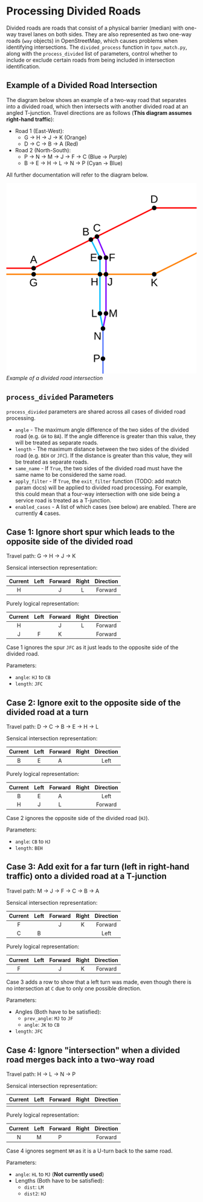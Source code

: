 # Processing Divided Roads

Divided roads are roads that consist of a physical barrier (median) with one-way travel lanes on both sides. They are also represented as two one-way roads (`way` objects) in OpenStreetMap, which causes problems when identifying intersections. The `divided_process` function in `tpov_match.py`, along with the `process_divided` list of parameters, control whether to include or exclude certain roads from being included in intersection identification.

## Example of a Divided Road Intersection

The diagram below shows an example of a two-way road that separates into a divided road, which then intersects with another divided road at an angled T-junction. Travel directions are as follows (**This diagram assumes right-hand traffic**):

- Road 1 (East-West):
    - G -> H -> J -> K (Orange)
    - D -> C -> B -> A (Red)
- Road 2 (North-South):
    - P -> N -> M -> J -> F -> C (Blue -> Purple)
    - B -> E -> H -> L -> N -> P (Cyan -> Blue)

All further documentation will refer to the diagram below.

![Example of a divided road intersection](../../media/divided_diagram.png)
*Example of a divided road intersection*

## `process_divided` Parameters

`process_divided` parameters are shared across all cases of divided road processing.

- `angle` - The maximum angle difference of the two sides of the divided road (e.g. `GH` to `BA`). If the angle difference is greater than this value, they will be treated as separate roads.
- `length` - The maximum distance between the two sides of the divided road (e.g. `BEH` or `JFC`). If the distance is greater than this value, they will be treated as separate roads.
- `same_name` - If `True`, the two sides of the divided road must have the same name to be considered the same road.
- `apply_filter` - If `True`, the `exit_filter` function (TODO: add match param docs) will be applied to divided road processing. For example, this could mean that a four-way intersection with one side being a service road is treated as a T-junction.
- `enabled_cases` - A list of which cases (see below) are enabled. There are currently **4** cases.

## Case 1: Ignore short spur which leads to the opposite side of the divided road

Travel path: G -> H -> J -> K

Sensical intersection representation:

| Current | Left | Forward | Right | Direction |
| :-: | :-: | :-: | :-: | :-: |
| H |   | J | L | Forward |

Purely logical representation:

| Current | Left | Forward | Right | Direction |
| :-: | :-: | :-: | :-: | :-: |
| H |   | J | L | Forward |
| J | F | K |   | Forward |

Case 1 ignores the spur `JFC` as it just leads to the opposite side of the divided road.

Parameters:
- `angle`: `HJ` to `CB`
- `length`: `JFC`

## Case 2: Ignore exit to the opposite side of the divided road at a turn

Travel path: D -> C -> B -> E -> H -> L

Sensical intersection representation:

| Current | Left | Forward | Right | Direction |
| :-: | :-: | :-: | :-: | :-: |
| B | E | A |   | Left |

Purely logical representation:

| Current | Left | Forward | Right | Direction |
| :-: | :-: | :-: | :-: | :-: |
| B | E | A |   | Left |
| H | J | L |   | Forward |

Case 2 ignores the opposite side of the divided road (`HJ`).

Parameters:
- `angle`: `CB` to `HJ`
- `length`: `BEH`

## Case 3: Add exit for a far turn (left in right-hand traffic) onto a divided road at a T-junction

Travel path: M -> J -> F -> C -> B -> A

Sensical intersection representation:

| Current | Left | Forward | Right | Direction |
| :-: | :-: | :-: | :-: | :-: |
| F |   | J | K | Forward |
| C | B |   |   | Left |

Purely logical representation:

| Current | Left | Forward | Right | Direction |
| :-: | :-: | :-: | :-: | :-: |
| F |   | J | K | Forward |

Case 3 adds a row to show that a left turn was made, even though there is no intersection at `C` due to only one possible direction.

Parameters:
- Angles (Both have to be satisfied):
  - `prev_angle`: `MJ` to `JF`
  - `angle`: `JK` to `CB`
- `length`: `JFC`

## Case 4: Ignore "intersection" when a divided road merges back into a two-way road

Travel path: H -> L -> N -> P

Sensical intersection representation:

| Current | Left | Forward | Right | Direction |
| :-: | :-: | :-: | :-: | :-: |
|   |   |   |   |   |

Purely logical representation:

| Current | Left | Forward | Right | Direction |
| :-: | :-: | :-: | :-: | :-: |
| N | M | P |   | Forward |

Case 4 ignores segment `NM` as it is a U-turn back to the same road.

Parameters:
- `angle`: `HL` to `MJ` (**Not currently used**)
- Lengths (Both have to be satisfied):
  - `dist`: `LM`
  - `dist2`: `HJ`
